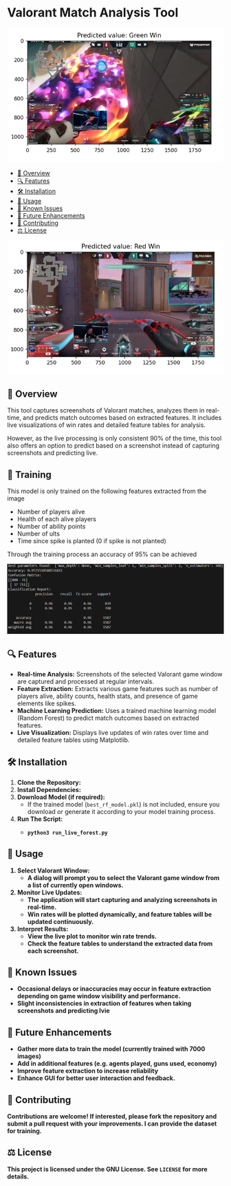 
<body>

<h1>Valorant Match Analysis Tool</h1>

![Banner](imgs/green_win1.png)

<nav>
    <ul>
        <li><a href="#overview">📝 Overview</a></li>
        <li><a href="#features">🔍 Features</a></li>
        <li><a href="#installation">🛠 Installation</a></li>
        <li><a href="#usage">🚀 Usage</a></li>
        <li><a href="#issues">🐛 Known Issues</a></li>
        <li><a href="#future">🔮 Future Enhancements</a></li>
        <li><a href="#contributing">🤝 Contributing</a></li>
        <li><a href="#license">⚖️ License</a></li>
    </ul>
</nav>

<section id="overview">
    
![Banner](imgs/red_win1.png)
    <h2>📝 Overview</h2>
    <p>This tool captures screenshots of Valorant matches, analyzes them in real-time, and predicts match outcomes based on extracted features. It includes live visualizations of win rates and detailed feature tables for analysis.</p>
    <p>However, as the live processing is only consistent 90% of the time, this tool also offers an option to predict based on a screenshot instead of capturing screenshots and predicting live.</p>
</section>

<section id="training">
    <h2>💪 Training</h2>
    <p>This model is only trained on the following features extracted from the image</p>
    <ul>
        <li>Number of players alive</li>
        <li>Health of each alive players</li>
        <li>Number of ability points</li>
        <li>Number of ults</li>
        <li>Time since spike is planted (0 if spike is not planted)</li>
    </ul>
    <p>Through the training process an accuracy of 95% can be achieved</p>
</section>

![Banner](imgs/training_result2.png)

<section id="features">
    <h2>🔍 Features</h2>
    <ul>
        <li><strong>Real-time Analysis:</strong> Screenshots of the selected Valorant game window are captured and processed at regular intervals.</li>
        <li><strong>Feature Extraction:</strong> Extracts various game features such as number of players alive, ability counts, health stats, and presence of game elements like spikes.</li>
        <li><strong>Machine Learning Prediction:</strong> Uses a trained machine learning model (Random Forest) to predict match outcomes based on extracted features.</li>
        <li><strong>Live Visualization:</strong> Displays live updates of win rates over time and detailed feature tables using Matplotlib.</li>
    </ul>
</section>

<section id="installation">
    <h2>🛠 Installation</h2>
    <ol>
        <li><strong>Clone the Repository:</strong><br>
        <li><strong>Install Dependencies:</strong><br>
        <li><strong>Download Model (if required):</strong><br>
            <ul>
                <li>If the trained model (<code>best_rf_model.pkl</code>) is not included, ensure you download or generate it according to your model training process.</li>
            </ul>
        <li><strong>Run The Script:
            <ul>
              <li><code>python3 run_live_forest.py</code></li>
            </ul>
        </li>
        </li>
    </ol>
</section>

<section id="usage">
    <h2>🚀 Usage</h2>
    <ol>
        <li><strong>Select Valorant Window:</strong><br>
            <ul>
                <li>A dialog will prompt you to select the Valorant game window from a list of currently open windows.</li>
            </ul>
        </li>
        <li><strong>Monitor Live Updates:</strong><br>
            <ul>
                <li>The application will start capturing and analyzing screenshots in real-time.</li>
                <li>Win rates will be plotted dynamically, and feature tables will be updated continuously.</li>
            </ul>
        </li>
        <li><strong>Interpret Results:</strong><br>
            <ul>
                <li>View the live plot to monitor win rate trends.</li>
                <li>Check the feature tables to understand the extracted data from each screenshot.</li>
            </ul>
        </li>
    </ol>
</section>

<section id="issues">
    <h2>🐛 Known Issues</h2>
    <ul>
        <li>Occasional delays or inaccuracies may occur in feature extraction depending on game window visibility and performance.</li>
        <li>Slight inconsistencies in extraction of features when taking screenshots and predicting lvie</li>
    </ul>
</section>

<section id="future">
    <h2>🔮 Future Enhancements</h2>
    <ul>
        <li>Gather more data to train the model (currently trained with 7000 images)</li>
        <li>Add in additional features (e.g. agents played, guns used, economy)</li>
        <li>Improve feature extraction to increase reliability</li>
        <li>Enhance GUI for better user interaction and feedback.</li>
    </ul>
</section>

<section id="contributing">
    <h2>🤝 Contributing</h2>
    <p>Contributions are welcome! If interested, please fork the repository and submit a pull request with your improvements. I can provide the dataset for training.</p>
</section>

<section id="license">
    <h2>⚖️ License</h2>
    <p>This project is licensed under the GNU License. See <code>LICENSE</code> for more details.</p>
</section>

</body>
</html>
